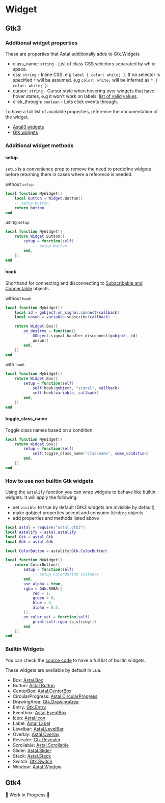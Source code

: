 # Widget

## Gtk3

### Additional widget properties

These are properties that Astal additionally adds to Gtk.Widgets

- class_name: `string` - List of class CSS selectors separated by white space.
- css: `string` - Inline CSS. e.g `label { color: white; }`. If no selector is specified `*` will be assumed. e.g `color: white;` will be inferred as `* { color: white; }`.
- cursor: `string` - Cursor style when hovering over widgets that have hover states, e.g it won't work on labels. [list of valid values](https://docs.gtk.org/gdk3/ctor.Cursor.new_from_name.html).
- click_through: `boolean` - Lets click events through.

To have a full list of available properties, reference the documentation of the widget.

- [Astal3 widgets](https://aylur.github.io/libastal/astal3/index.html#classes)
- [Gtk widgets](https://docs.gtk.org/gtk3/#classes)

### Additional widget methods

#### setup

`setup` is a convenience prop to remove the need to predefine widgets
before returning them in cases where a reference is needed.

without `setup`

```lua
local function MyWidget()
    local button = Widget.Button()
    -- setup button
    return button
end
```

using `setup`

```lua
local function MyWidget()
    return Widget.Button({
        setup = function(self)
            -- setup button
        end,
    })
end
```

#### hook

Shorthand for connecting and disconnecting to [Subscribable and Connectable](./binding#subscribable-and-connectable-interface) objects.

without `hook`

```lua
local function MyWidget()
    local id = gobject.on_signal:connect(callback)
    local unsub = variable:subscribe(callback)

    return Widget.Box({
        on_destroy = function()
            GObject.signal_handler_disconnect(gobject, id)
            unsub()
        end,
    })
end
```

with `hook`

```lua
local function MyWidget()
    return Widget.Box({
        setup = function(self)
            self:hook(gobject, "signal", callback)
            self:hook(variable, callback)
        end,
    })
end
```

#### toggle_class_name

Toggle class names based on a condition.

```lua
local function MyWidget()
    return Widget.Box({
        setup = function(self)
            self:toggle_class_name("classname", some_condition)
        end,
    })
end
```

### How to use non builtin Gtk widgets

Using the `astalify` function you can wrap widgets
to behave like builtin widgets.
It will apply the following:

- set `visible` to true by default (Gtk3 widgets are invisible by default)
- make gobject properties accept and consume `Binding` objects
- add properties and methods listed above

```lua
local astal = require("astal.gtk3")
local astalify = astal.astalify
local Gtk = astal.Gtk
local Gdk = astal.Gdk

local ColorButton = astalify(Gtk.ColorButton)

local function MyWidget()
    return ColorButton({
        setup = function(self)
            -- setup ColorButton instance
        end,
        use_alpha = true,
        rgba = Gdk.RGBA({
            red = 1,
            green = 0,
            blue = 0,
            alpha = 0.5,
        }),
        on_color_set = function(self)
            print(self.rgba:to_string())
        end
    })
end
```

### Builtin Widgets

You can check the [source code](https://github.com/Aylur/astal/blob/main/lang/lua/astal/gtk3/widget.lua) to have a full list of builtin widgets.

These widgets are available by default in Lua.

- Box: [Astal.Box](https://aylur.github.io/libastal/astal3/class.Box.html)
- Button: [Astal.Button](https://aylur.github.io/libastal/astal3/class.Button.html)
- CenterBox: [Astal.CenterBox](https://aylur.github.io/libastal/astal3/class.CenterBox.html)
- CircularProgress: [Astal.CircularProgress](https://aylur.github.io/libastal/astal3/class.CircularProgress.html)
- DrawingArea: [Gtk.DrawingArea](https://docs.gtk.org/gtk3/class.DrawingArea.html)
- Entry: [Gtk.Entry](https://docs.gtk.org/gtk3/class.Entry.html)
- Eventbox: [Astal.EventBox](https://aylur.github.io/libastal/astal3/class.EventBox.html)
- Icon: [Astal.Icon](https://aylur.github.io/libastal/astal3/class.Icon.html)
- Label: [Astal.Label](https://aylur.github.io/libastal/astal3/class.Label.html)
- Levelbar: [Astal.LevelBar](https://aylur.github.io/libastal/astal3/class.LevelBar.html)
- Overlay: [Astal.Overlay](https://aylur.github.io/libastal/astal3/class.Overlay.html)
- Revealer: [Gtk.Revealer](https://docs.gtk.org/gtk3/class.Revealer.html)
- Scrollable: [Astal.Scrollable](https://aylur.github.io/libastal/astal3/class.Scrollable.html)
- Slider: [Astal.Slider](https://aylur.github.io/libastal/astal3/class.Slider.html)
- Stack: [Astal.Stack](https://aylur.github.io/libastal/astal3/class.Stack.html)
- Switch: [Gtk.Switch](https://docs.gtk.org/gtk3/class.Switch.html)
- Window: [Astal.Window](https://aylur.github.io/libastal/astal3/class.Window.html)

## Gtk4

🚧 Work in Progress 🚧
